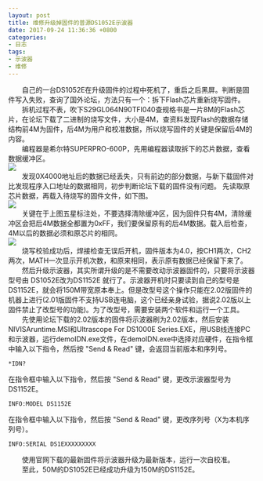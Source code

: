 ```yaml
---
layout: post
title: 维修升级掉固件的普源DS1052E示波器
date: 2017-09-24 11:36:36 +0800
categories:
- 日志
tags:
- 示波器
- 维修
---
```


　　自己的一台DS1052E在升级固件的过程中死机了，重启之后黑屏。判断是固件写入失败，查询了国外论坛，方法只有一个：拆下Flash芯片重新烧写固件。    
　　拆机过程不表，吹下S29GL064N90TFI040查规格书是一片8M的Flash芯片，在论坛下载了二进制的烧写文件，大小是4M，查资料发现Flash的数据存储结构前4M为固件，后4M为用户和校准数据，所以烧写固件的关键是保留后4M的内容。    
　　编程器是希尔特SUPERPRO-600P，先用编程器读取拆下的芯片数据，查看数据缓冲区。    
![](https://github.com/bh3nvn/bh3nvn.github.io/raw/master/image/2017/2017-09-24-01.jpg)    
　　发现0X4000地址后的数据已经丢失，只有前边的部分数据，与新下载固件对比发现程序入口地址的数据相同，初步判断论坛下载的固件没有问题。
先读取原芯片数据，再载入待烧写的固件文件，如下图。    
![](https://github.com/bh3nvn/bh3nvn.github.io/raw/master/image/2017/2017-09-24-02.jpg)    
　　关键在于上图五星标注处，不要选择清除缓冲区，因为固件只有4M，清除缓冲区会把后4M数据全都置为0xFF，我们要保留原有的后4M数据。载入后检查，4M以后的数据必须和原芯片的相同。    
![](https://github.com/bh3nvn/bh3nvn.github.io/raw/master/image/2017/2017-09-24-03.jpg)    
　　烧写校验成功后，焊接检查无误后开机，固件版本为4.0，按CH1两次，CH2两次，MATH一次显示开机次数，和原来相同，表示原有数据已经保留下来了。    
　　然后升级示波器，其实所谓升级的是不需要改动示波器固件的，只要将示波器型号由 DS1052E改为DS1152E 就行了。示波器开机时只要读到自己的型号是DS1152E，就会将150M带宽原本奉上。但是改型号这个操作只能在2.02版固件的机器上进行(2.01版固件不支持USB连电脑，这个已经亲身试验，据说2.02版以上固件禁止了改型号的功能)。为了改型号，需要安装两个软件和运行一个工具。        
　　先使用论坛下载的2.02版本的固件将示波器刷为2.02版本，然后安装NIVISAruntime.MSI和Ultrascope For DS1000E Series.EXE，用USB线连接PC和示波器，运行demoIDN.exe文件，在demoIDN.exe中选择对应硬件，在指令框中输入以下指令，然后按 "Send & Read" 键，会返回当前版本和序列号。 

    *IDN?     

在指令框中输入以下指令，然后按 "Send & Read" 键，更改示波器型号为DS1152E。 

    INFO:MODEL DS1152E    

在指令框中输入以下指令，然后按 "Send & Read" 键，更改序列号（X为本机序列号）。
     
    INFO:SERIAL DS1EXXXXXXXXX    
 
　　使用官网下载的最新固件将示波器升级为最新版本，运行一次自校准。    
　　至此，50M的DS1052E已经成功升级为150M的DS1152E。    



